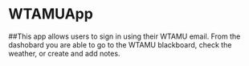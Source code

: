 # WTAMUApp

##This app allows users to sign in using their WTAMU email. From the dashobard you are able to go to the WTAMU blackboard, check the weather, or create and add notes.
